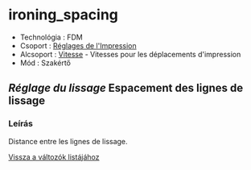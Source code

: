 # ironing\_spacing

* Technológia : FDM
* Csoport : [Réglages de l'Impression](../print_settings/print_settings.md)
* Alcsoport : [Vitesse](../print_settings/print_settings.md#vitesse) - Vitesses pour les déplacements d'impression
* Mód : Szakértő

## _Réglage du lissage_ Espacement des lignes de lissage

### Leírás

Distance entre les lignes de lissage.

[Vissza a változók listájához](variable_list.md)

